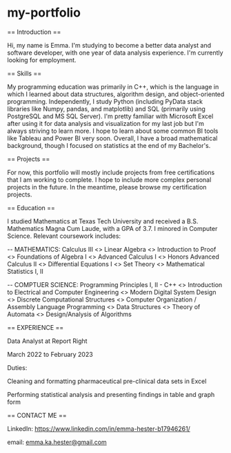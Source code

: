 # my-portfolio

== Introduction ==

Hi, my name is Emma. I'm studying to become a better data analyst and software developer, with one year of data analysis experience. I'm currently looking for employment.

== Skills ==

My programming education was primarily in C++, which is the language in which I learned about data structures, algorithm design, and object-oriented programming. 
Independently, I study Python (including PyData stack libraries like Numpy, pandas, and matplotlib) and SQL (primarily using PostgreSQL and MS SQL Server).
I'm pretty familiar with Microsoft Excel after using it for data analysis and visualization for my last job but I'm always striving to learn more.
I hope to learn about some common BI tools like Tableau and Power BI very soon.
Overall, I have a broad mathematical background, though I focused on statistics at the end of my Bachelor's.

== Projects ==

For now, this portfolio will mostly include projects from free certifications that I am working to complete. I hope to include more complex personal projects in the
future. In the meantime, please browse my certification projects.

== Education ==

I studied Mathematics at Texas Tech University and received a B.S. Mathematics Magna Cum Laude, with a GPA of 3.7.
I minored in Computer Science. Relevant coursework includes:

-- MATHEMATICS:
Calculus III <>
Linear Algebra <>
Introduction to Proof <>
Foundations of Algebra I <>
Advanced Calculus I <>
Honors Advanced Calculus II <>
Differential Equations I <>
Set Theory <>
Mathematical Statistics I, II 

-- COMPTUER SCIENCE:
Programming Principles I, II - C++ <>
Introduction to Electrical and Computer Engineering <>
Modern Digital System Design <>
Discrete Computational Structures <>
Computer Organization / Assembly Language Programming <>
Data Structures <>
Theory of Automata <>
Design/Analysis of Algorithms 

== EXPERIENCE ==

Data Analyst at Report Right 

March 2022 to February 2023

Duties: 

Cleaning and formatting pharmaceutical pre-clinical data sets in Excel

Performing statistical analysis and presenting findings in table and graph form

== CONTACT ME ==

LinkedIn: https://www.linkedin.com/in/emma-hester-b17946261/

email: emma.ka.hester@gmail.com
